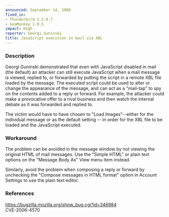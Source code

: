 ```yaml
---
announced: September 14, 2006
fixed_in:
- Thunderbird 1.5.0.7
- SeaMonkey 1.0.5
impact: High
reporter: Georgi Guninski
title: JavaScript execution in mail via XBL
---
```


<h3>Description</h3>

<p>Georgi Guninski demonstrated that even with JavaScript disabled in
mail (the default) an attacker can still execute JavaScript when a
mail message is viewed, replied to, or forwarded by putting the script
in a remote XBL file loaded by the message. The executed script could
be used to alter or change the appearance of the message, and can
act as a "mail-tap" to spy on the contents added to a reply or forward.
For example, the attacker could make a provocative offer to
a rival business and then watch the internal debate as it was forwarded
and replied to.</p>

<p>The victim would have to have chosen to "Load Images"--either for the
individual message or as the default setting -- in order for the XBL file
to be loaded and the JavaScript executed.</p>

<h3>Workaround</h3>

<p>The problem can be avoided in the message window by not viewing the
original HTML of mail messages. Use the "Simple HTML" or plain
text options on the "Message Body As" View menu item instead.</p>

<p>Similarly, avoid the problem when composing a reply or forward
by unchecking the "Compose messages in HTML format" option in
Account Settings to use the plain text editor.</p>

<h3>References</h3>

<p><a href="https://bugzilla.mozilla.org/show_bug.cgi?id=346984">
https://bugzilla.mozilla.org/show_bug.cgi?id=346984</a><br/>
CVE-2006-4570</p>



